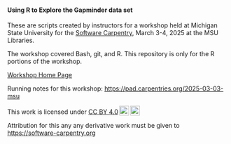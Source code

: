 #### Using R to Explore the Gapminder data set

These are scripts created by instructors for a workshop held at Michigan State
University for the [Software Carpentry](https://software-carpentry.org), 
March 3-4, 2025 at the MSU Libraries. 

The workshop covered Bash, git, and R.  This repository is only for the R portions
of the workshop. 

[Workshop Home Page](https://msu-icer.github.io/2025-03-03-msu/)

Running notes for this workshop: https://pad.carpentries.org/2025-03-03-msu

<p xmlns:cc="http://creativecommons.org/ns#" >This work is licensed under <a href="https://creativecommons.org/licenses/by/4.0/?ref=chooser-v1" target="_blank" rel="license noopener noreferrer" style="display:inline-block;">CC BY 4.0<img style="height:22px!important;margin-left:3px;vertical-align:text-bottom;" src="https://mirrors.creativecommons.org/presskit/icons/cc.svg?ref=chooser-v1" alt=""><img style="height:22px!important;margin-left:3px;vertical-align:text-bottom;" src="https://mirrors.creativecommons.org/presskit/icons/by.svg?ref=chooser-v1" alt=""></a></p>

Attribution for this any any derivative work must be given to https://software-carpentry.org


